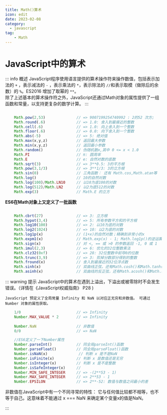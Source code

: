 ```yaml
---
title: Math()算术
icon: edit
date: 2023-02-08
category:
  - javascript
tag:
    - Math
---
```


# JavaScript中的算术

::: info 概述
JavaScript程序使用语言提供的算术操作符来操作数值，包括表示加法的 `+` ，表示减法的 `-` ，表示乘法的 `*`，表示除法的 `//`和表示取模（做除后的余数）的 `%`。ES2016 增加了取幂的 `**`。  
除了上述基本的算术操作符之外，JavaScript还通过Math对象的属性提供了一组函数和常量，以支持更复杂的数学计算。
:::

``` javascript

    Math.pow(2,53)              // => 9007199254740992 : 2的52 次方;
    Math.round(.6)              // => 1.0: 舍入到最接近的整数
    Math.cell(.6)               // => 1.0: 向上舍入到一个整数
    Math.floor(.6)              // => 0.0: 向下舍入到一个整数
    Math.abs(-5)                // => 5: 绝对值
    Math.max(x,y,z)             // 返回最大参数
    Math.min(x,y,z)             // 返回最小参数
    Math.random()               // 伪随机数x,其中 0 <= x < 1.0
    Math.PI                     // π: 圆周率
    Math.E                      // e: 自然对数的底数
    Math.sqrt(3)                // => 3**0.5: 3的平方根
    Math.pow(3,1/3)             // => 3**1/3: 3的立方根
    Math.sin(0)                 // 三角函数： 还有 Math.cos,Math.atan等
    Math.log()                  // 10的自然对数
    Math.log(100)/Math.LN10     // 以10为底100的对数
    Math.log(512)/Math.LN2      // 以2为底512的对数
    Math.exp(3)                 // Math.E 的立方


```

**ES6在Math对象上又定义了一批函数**

``` javascript

    Math.cbrt(27)               // => 3: 立方根
    Math.hypot(3,4)             // => 5: 所有参数平方和的平方根
    Math.log10(100)             // => 2: 以10为底的对数
    Math.log2(1024)             // => 10: 以2为底的对数
    Math.log1p(x)               // (1+x)的自然对数；精确到非常小的x
    Math.expm1(x)               // Math.exp(x) - 1; Math.log1p()的逆运算 
    Math.sign(x)                // 对 <, == 或 >0 的参数返回 -1, 0 或 1
    Math.imul(2,3)              // => 6: 优化的32位整数乘法
    Math.clz32(0xf)             // => 28: 32位整数中前导0的位数
    Math.trunc(3,9)             // => 3: 剪掉分数部分得到的整数
    Math.fround(x)              // 舍入到最接近的32位浮点数
    Math.sinh(x)                // 双曲线正弦，还有Math.cosh()和Math.tanh()
    Math.asinh(x)               // 双曲线的反正弦，还有Math.acosh()和Math.atanh()

```

::: warning 提示
    JavaScript中的算术在遇到上溢出，下溢出或被零除时不会发生错误。（详情在《JavaScript权威指南》 P28 )  

    JavaScript 预定义了全局常量 Infinity 和 NaN 以对应正无穷和非数值。 可通过Number 对象的属性获取。  

``` javascript
    1/0                         // => Infinity
    Number.MAX_VALUE * 2        // => Infinity
    
    Number.NaN                  // 非数值
    0/0                         // => NaN

    //ES6定义了一下Number属性
    Number.parseInt()           // 同全局parseInt()函数
    Number.parseFloat()         // 同全局parseFloat()函数
    Number.isNaN(x)              // 判断 x 是不是NaN
    Number.isFinite(x)          // 判断 x 是数值还是无穷
    Number.isInteger(x)         // 判断 x 是不是整数
    Number.isSafeInteger(x)     //
    Number.MIN_SAFE_INTEGER     // => -(2**53 - 1)
    Number.MAX_SAFE_INTEGER     // => 2**53 - 1
    Number.EPSILON              // => 2**-52: 数值与数值之间最小的差
```

非数值在JavaScript中有一个不同寻常的特性： 它与任何值比较都不相等，也不等于自己。这意味着不能通过
x === NaN 来确定某个变量x的值是NaN。

:::


